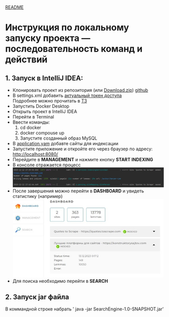 [README](../README.md)  
# Инструкция по локальному запуску проекта — последовательность команд и действий
## 1. Запуск в IntelliJ IDEA:
* Клонировать проект из репозитория (или [Download.zip](https://github.com/kolchenkoav/graduate-work-site-search-engine/archive/refs/heads/master.zip)) [github](https://github.com/kolchenkoav/graduate-work-site-search-engine)
* В settings.xml добавить [актуальный токен доступа](https://docs.google.com/document/d/1rb0ysFBLQltgLTvmh-ebaZfJSI7VwlFlEYT9V5_aPjc/edit)  
  Подробнее можно прочитать в [ТЗ](https://docs.google.com/document/d/1Xg0Q5j22dhBZ9QpZtDat6mL2po2GmTcN-dHnNfX_wTQ/edit#heading=h.td9o6twjefuq)
* Запустить Docker Desktop
* Открыть проект в IntelliJ IDEA
* Перейти в Terminal
* Ввести команды:
    1. cd docker
    2. docker compouse up
    3. Запустите созданный образ MySQL
* В [application.yam](application.yaml) добавте сайты для индексации
* Запустите приложение и откройте его через браузер по адресу: [http://localhost:8080/](http://localhost:8080/)
* Перейдите в **MANAGEMENT** и нажмите кнопку **START INDEXING**
* В консоле отражается процесс
  ![search-engine](../images/process.jpg "process")
* После завершения можно перейти в **DASHBOARD** и увидеть статистику (например)
  ![search-engine](../images/localhost.jpg "localhost")
* Для поиска необходимо перейти в **SEARCH**

## 2. Запуск jar файла
В коммандной строке набрать ' java -jar SearchEngine-1.0-SNAPSHOT.jar'